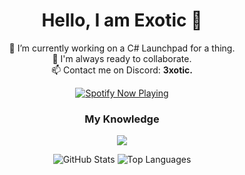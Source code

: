 <h1 align="center">Hello, I am Exotic 👋</h1>

<p align="center">
  🔭 I’m currently working on a C# Launchpad for a thing.<br>
  👯 I'm always ready to collaborate.<br>
  📫 Contact me on Discord: <strong>3xotic.</strong>
</p>

<p align="center">
  <a href="https://spotify-github-profile.vercel.app/api/view?uid=bt6nhpmbd0iteorc3qyzs67mp&redirect=true">
    <img src="https://spotify-github-profile.vercel.app/api/view?uid=bt6nhpmbd0iteorc3qyzs67mp&cover_image=true&theme=default&show_offline=true&background_color=212121&interchange=true&bar_color=0ceda2&bar_color_cover=false" alt="Spotify Now Playing" />
  </a>
</p>

<h3 align="center">My Knowledge</h3>

<p align="center">
  <a href="https://skillicons.dev">
    <img src="https://skillicons.dev/icons?i=python,cs,html,css,ts,react,git,unreal,gamemakerstudio" />
  </a>
</p>
<p align="center">
  <img src="https://github-readme-stats.vercel.app/api?username=exoticgamerrryt&show_icons=true&theme=github_dark_dimmed" alt="GitHub Stats" />
  <img src="https://github-readme-stats.vercel.app/api/top-langs/?username=exoticgamerrryt&theme=github_dark_dimmed&hide_progress=true" alt="Top Languages" />
</p>

